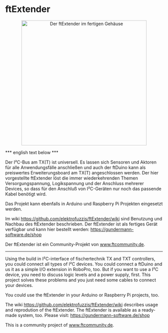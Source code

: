 # ftExtender

<p align="center"><img src="https://github.com/elektrofuzzis/ftExtender/wiki/img/ftExtender_gehaeuse.png" alt="Der ftExtender im fertigen Gehäuse" width="400"></p>

*** english text below ***

Der I²C-Bus am TX(T) ist universell. Es lassen sich Sensoren und Aktoren für alle Anwendungsfälle anschließen und auch der ftDuino kann als preiswertes Erweiterungsboard am TX(T) angeschlossen werden. Der hier vorgestellte ftExtender löst die immer wiederkehrenden Themen
Versorgungspannung, Logikspannung und der Anschluss mehrerer Devices, so dass für den Anschluß von I²C-Geräten nur noch das passende
Kabel benötigt wird.

Das Projekt kann ebenfalls in Arduino und Raspberry Pi Projekten eingesetzt werden.

Im wiki https://github.com/elektrofuzzis/ftExtender/wiki sind Benutzung und Nachbau des ftExtender beschrieben. Der ftExtender ist als fertiges Gerät verfügbar und kann hier bestellt werden: https://gundermann-software.de/shop

Der ftExtender ist ein Community-Projekt von www.ftcommunity.de.

------------------------------------------------------------------------------------------------------------------------------------------

Using the build in I²C-interface of fischertechnik TX and TXT controllers, you could connect all types of I²C devices. You could connect a ftDuino and us it as a simple I/O extension in RoboPro, too. But if you want to use a I²C device, you need to discuss logic levels and a power supply, first. This project solves these problems and you just need some cables to connect your devices.

You could use the ftExtender in your Arduino or Raspberry Pi projects, too.

The wiki https://github.com/elektrofuzzis/ftExtender/wiki describes usage and reprodution of the ftExtender. The ftExtender is available as a ready-made system, too. Please visit: https://gundermann-software.de/shop

This is a community project of www.ftcommunity.de. 

